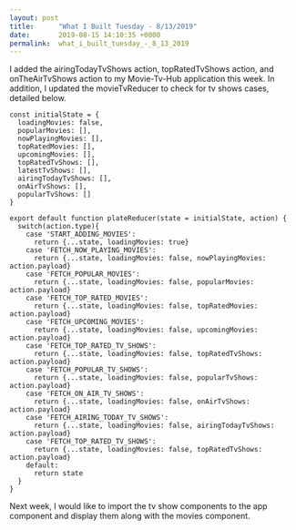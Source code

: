 ```yaml
---
layout: post
title:      "What I Built Tuesday - 8/13/2019"
date:       2019-08-15 14:10:35 +0000
permalink:  what_i_built_tuesday_-_8_13_2019
---
```



I added the airingTodayTvShows action, topRatedTvShows action, and onTheAirTvShows action to my Movie-Tv-Hub application this week. In addition, I updated the movieTvReducer to check for tv shows cases, detailed below.

```
const initialState = {
  loadingMovies: false,
  popularMovies: [],
  nowPlayingMovies: [],
  topRatedMovies: [],
  upcomingMovies: [],
  topRatedTvShows: [],
  latestTvShows: [],
  airingTodayTvShows: [],
  onAirTvShows: [],
  popularTvShows: []
}

export default function plateReducer(state = initialState, action) {
  switch(action.type){
    case 'START_ADDING_MOVIES':
      return {...state, loadingMovies: true}
    case 'FETCH_NOW_PLAYING_MOVIES':
      return {...state, loadingMovies: false, nowPlayingMovies: action.payload}
    case 'FETCH_POPULAR_MOVIES':
      return {...state, loadingMovies: false, popularMovies: action.payload}
    case 'FETCH_TOP_RATED_MOVIES':
      return {...state, loadingMovies: false, topRatedMovies: action.payload}
    case 'FETCH_UPCOMING_MOVIES':
      return {...state, loadingMovies: false, upcomingMovies: action.payload}
    case 'FETCH_TOP_RATED_TV_SHOWS':
      return {...state, loadingMovies: false, topRatedTvShows: action.payload}
    case 'FETCH_POPULAR_TV_SHOWS':
      return {...state, loadingMovies: false, popularTvShows: action.payload}
    case 'FETCH_ON_AIR_TV_SHOWS':
      return {...state, loadingMovies: false, onAirTvShows: action.payload}
    case 'FETCH_AIRING_TODAY_TV_SHOWS':
      return {...state, loadingMovies: false, airingTodayTvShows: action.payload}
    case 'FETCH_TOP_RATED_TV_SHOWS':
      return {...state, loadingMovies: false, topRatedTvShows: action.payload}
    default: 
      return state
  }
}
```

Next week, I would like to import the tv show components to the app component and display them along with the movies component.
